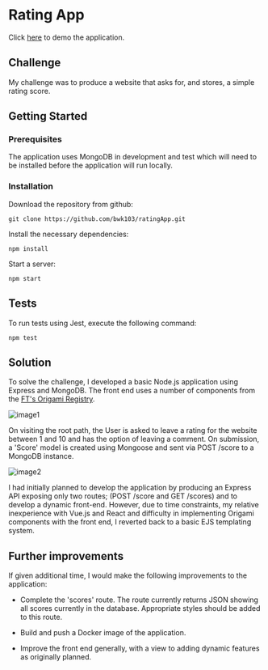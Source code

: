 # Rating App

Click [here](https://bk-ft-ratingapp.herokuapp.com/) to demo the application.

## Challenge

My challenge was to produce a website that asks for, and stores, a simple rating score.

## Getting Started

### Prerequisites

The application uses MongoDB in development and test which will need to be installed before the application will run locally.

### Installation

Download the repository from github:

`git clone https://github.com/bwk103/ratingApp.git`

Install the necessary dependencies:

`npm install`

Start a server:

`npm start`

## Tests

To run tests using Jest, execute the following command:

`npm test`

## Solution

To solve the challenge, I developed a basic Node.js application using Express and MongoDB.  The front end uses a number of components from the [FT's Origami Registry](https://registry.origami.ft.com/components).

![image1](https://user-images.githubusercontent.com/8667021/37935785-bce01812-314a-11e8-8f50-8bc717e03a36.png)


On visiting the root path, the User is asked to leave a rating for the website between 1 and 10 and has the option of leaving a comment.  On submission, a 'Score' model is created using Mongoose and sent via POST /score to a MongoDB instance.   

![image2](https://user-images.githubusercontent.com/8667021/37935835-ea4b0712-314a-11e8-860f-ce00a802a1b4.png)

I had initially planned to develop the application by producing an Express API exposing only two routes; (POST /score and GET /scores) and to develop a dynamic front-end.  However, due to time constraints, my relative inexperience with Vue.js and React and difficulty in implementing Origami components with the front end, I reverted back to a basic EJS templating system.  

## Further improvements

If given additional time, I would make the following improvements to the application:

- Complete the 'scores' route.  The route currently returns JSON showing all scores currently in the database.  Appropriate styles should be added to this route.

- Build and push a Docker image of the application.

- Improve the front end generally, with a view to adding dynamic features as originally planned.
